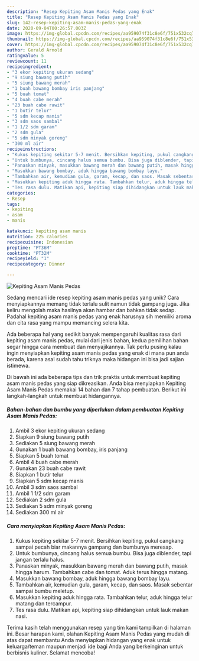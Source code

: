 ```yaml
---
description: "Resep Kepiting Asam Manis Pedas yang Enak"
title: "Resep Kepiting Asam Manis Pedas yang Enak"
slug: 142-resep-kepiting-asam-manis-pedas-yang-enak
date: 2020-09-04T00:26:57.003Z
image: https://img-global.cpcdn.com/recipes/aa959074f31c8e6f/751x532cq70/kepiting-asam-manis-pedas-foto-resep-utama.jpg
thumbnail: https://img-global.cpcdn.com/recipes/aa959074f31c8e6f/751x532cq70/kepiting-asam-manis-pedas-foto-resep-utama.jpg
cover: https://img-global.cpcdn.com/recipes/aa959074f31c8e6f/751x532cq70/kepiting-asam-manis-pedas-foto-resep-utama.jpg
author: Gerald Arnold
ratingvalue: 5
reviewcount: 11
recipeingredient:
- "3 ekor kepiting ukuran sedang"
- "9 siung bawang putih"
- "5 siung bawang merah"
- "1 buah bawang bombay iris panjang"
- "5 buah tomat"
- "4 buah cabe merah"
- "23 buah cabe rawit"
- "1 butir telur"
- "5 sdm kecap manis"
- "3 sdm saos sambal"
- "1 1/2 sdm garam"
- "2 sdm gula"
- "5 sdm minyak goreng"
- "300 ml air"
recipeinstructions:
- "Kukus kepiting sekitar 5-7 menit. Bersihkan kepiting, pukul cangkang sampai pecah biar makannya gampang dan bumbunya meresap."
- "Untuk bumbunya, cincang halus semua bumbu. Bisa juga diblender, tapi jangan terlalu halus."
- "Panaskan minyak, masukkan bawang merah dan bawang putih, masak hingga harum. Tambahkan cabe dan tomat. Aduk terus hingga matang."
- "Masukkan bawang bombay, aduk hingga bawang bombay layu."
- "Tambahkan air, kemudian gula, garam, kecap, dan saos. Masak sebentar sampai bumbu meletup."
- "Masukkan kepiting aduk hingga rata. Tambahkan telur, aduk hingga telur matang dan tercampur."
- "Tes rasa dulu. Matikan api, kepiting siap dihidangkan untuk lauk makan nasi."
categories:
- Resep
tags:
- kepiting
- asam
- manis

katakunci: kepiting asam manis 
nutrition: 225 calories
recipecuisine: Indonesian
preptime: "PT36M"
cooktime: "PT32M"
recipeyield: "1"
recipecategory: Dinner

---
```



![Kepiting Asam Manis Pedas](https://img-global.cpcdn.com/recipes/aa959074f31c8e6f/751x532cq70/kepiting-asam-manis-pedas-foto-resep-utama.jpg)

Sedang mencari ide resep kepiting asam manis pedas yang unik? Cara menyiapkannya memang tidak terlalu sulit namun tidak gampang juga. Jika keliru mengolah maka hasilnya akan hambar dan bahkan tidak sedap. Padahal kepiting asam manis pedas yang enak harusnya sih memiliki aroma dan cita rasa yang mampu memancing selera kita.



Ada beberapa hal yang sedikit banyak mempengaruhi kualitas rasa dari kepiting asam manis pedas, mulai dari jenis bahan, kedua pemilihan bahan segar hingga cara membuat dan menyajikannya. Tak perlu pusing kalau ingin menyiapkan kepiting asam manis pedas yang enak di mana pun anda berada, karena asal sudah tahu triknya maka hidangan ini bisa jadi sajian istimewa.


Di bawah ini ada beberapa tips dan trik praktis untuk membuat kepiting asam manis pedas yang siap dikreasikan. Anda bisa menyiapkan Kepiting Asam Manis Pedas memakai 14 bahan dan 7 tahap pembuatan. Berikut ini langkah-langkah untuk membuat hidangannya.

<!--inarticleads1-->

##### Bahan-bahan dan bumbu yang diperlukan dalam pembuatan Kepiting Asam Manis Pedas:

1. Ambil 3 ekor kepiting ukuran sedang
1. Siapkan 9 siung bawang putih
1. Sediakan 5 siung bawang merah
1. Gunakan 1 buah bawang bombay, iris panjang
1. Siapkan 5 buah tomat
1. Ambil 4 buah cabe merah
1. Gunakan 23 buah cabe rawit
1. Siapkan 1 butir telur
1. Siapkan 5 sdm kecap manis
1. Ambil 3 sdm saos sambal
1. Ambil 1 1/2 sdm garam
1. Sediakan 2 sdm gula
1. Sediakan 5 sdm minyak goreng
1. Sediakan 300 ml air




<!--inarticleads2-->

##### Cara menyiapkan Kepiting Asam Manis Pedas:

1. Kukus kepiting sekitar 5-7 menit. Bersihkan kepiting, pukul cangkang sampai pecah biar makannya gampang dan bumbunya meresap.
1. Untuk bumbunya, cincang halus semua bumbu. Bisa juga diblender, tapi jangan terlalu halus.
1. Panaskan minyak, masukkan bawang merah dan bawang putih, masak hingga harum. Tambahkan cabe dan tomat. Aduk terus hingga matang.
1. Masukkan bawang bombay, aduk hingga bawang bombay layu.
1. Tambahkan air, kemudian gula, garam, kecap, dan saos. Masak sebentar sampai bumbu meletup.
1. Masukkan kepiting aduk hingga rata. Tambahkan telur, aduk hingga telur matang dan tercampur.
1. Tes rasa dulu. Matikan api, kepiting siap dihidangkan untuk lauk makan nasi.




Terima kasih telah menggunakan resep yang tim kami tampilkan di halaman ini. Besar harapan kami, olahan Kepiting Asam Manis Pedas yang mudah di atas dapat membantu Anda menyiapkan hidangan yang enak untuk keluarga/teman maupun menjadi ide bagi Anda yang berkeinginan untuk berbisnis kuliner. Selamat mencoba!
